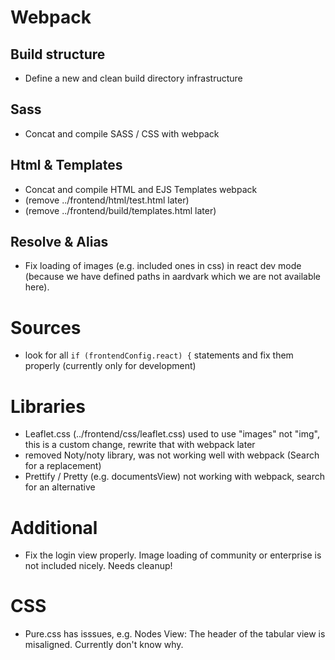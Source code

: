 # Webpack

## Build structure
- Define a new and clean build directory infrastructure

## Sass
- Concat and compile SASS / CSS with webpack

## Html & Templates
- Concat and compile HTML and EJS Templates webpack
- (remove ../frontend/html/test.html later)
- (remove ../frontend/build/templates.html later)

## Resolve & Alias
- Fix loading of images (e.g. included ones in css) in react dev mode (because we have defined paths in aardvark which we are not available here).


# Sources
- look for all `if (frontendConfig.react) {` statements and fix them properly (currently only for development)


# Libraries
- Leaflet.css (../frontend/css/leaflet.css) used to use "images" not "img", this is a custom change, rewrite that with webpack later
- removed Noty/noty library, was not working well with webpack (Search for a replacement)
- Prettify / Pretty (e.g. documentsView) not working with webpack, search for an alternative


# Additional
- Fix the login view properly. Image loading of community or enterprise is not included nicely. Needs cleanup!

# CSS
- Pure.css has isssues,  e.g. Nodes View: The header of the tabular view is misaligned. Currently don't know why.
